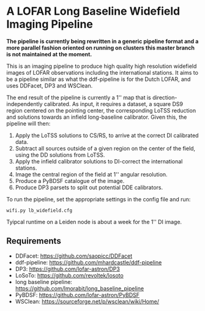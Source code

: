 # A LOFAR Long Baseline Widefield Imaging Pipeline

**The pipeline is currently being rewritten in a generic pipeline format and a more parallel fashion oriented on running on clusters this master branch is not maintained at the moment.**

This is an imaging pipeline to produce high quality high resolution widefield images of LOFAR observations including the international stations. It aims to be a pipeline similar as what the ddf-pipeline is for the Dutch LOFAR, and uses DDFacet, DP3 and WSClean.

The end result of the pipeline is currently a 1'' map that is direction-independently calibrated. As input, it requires a dataset, a square DS9 region centered on the pointing center, the corresponding LoTSS reduction and solutions towards an infield long-baseline calibrator. Given this, the pipeline will then:

1. Apply the LoTSS solutions to CS/RS, to arrive at the correct DI calibrated data.
2. Subtract all sources outside of a given region on the center of the field, using the DD solutions from LoTSS.
3. Apply the infield calibrator solutions to DI-correct the international stations.
4. Image the central region of the field at 1'' angular resolution.
5. Produce a PyBDSF catalogue of the image.
6. Produce DP3 parsets to split out potential DDE calibrators.

To run the pipeline, set the appropriate settings in the config file and run:
```
wifi.py lb_widefield.cfg
```

Tyipcal runtime on a Leiden node is about a week for the 1'' DI image.

Requirements
------------
* DDFacet: https://github.com/saopicc/DDFacet
* ddf-pipeline: https://github.com/mhardcastle/ddf-pipeline
* DP3: https://github.com/lofar-astron/DP3
* LoSoTo: https://github.com/revoltek/losoto
* long baseline pipeline: https://github.com/lmorabit/long_baseline_pipeline
* PyBDSF: https://github.com/lofar-astron/PyBDSF
* WSClean: https://sourceforge.net/p/wsclean/wiki/Home/
